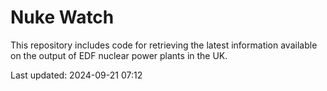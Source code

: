 # Nuke Watch

This repository includes code for retrieving the latest information available on the output of EDF nuclear power plants in the UK.

Last updated: 2024-09-21 07:12